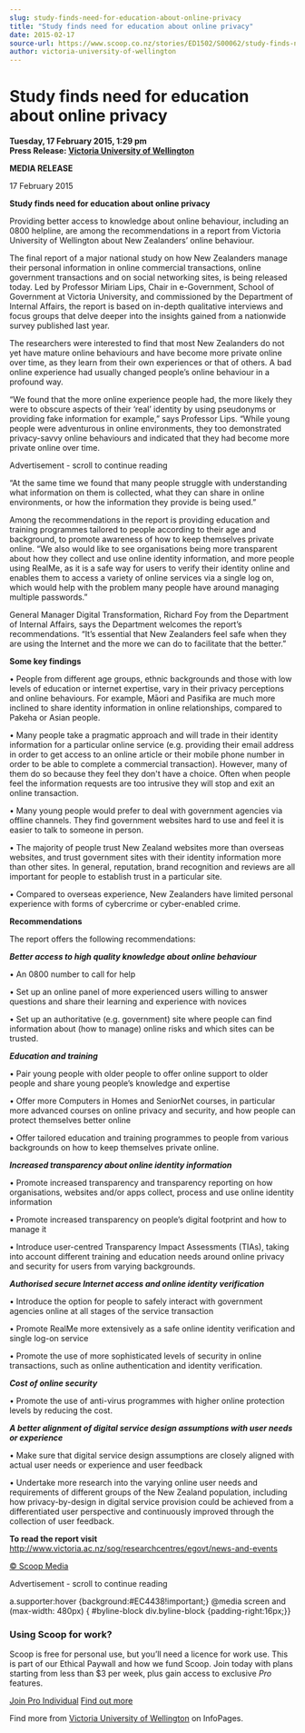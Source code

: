 ```yaml
---
slug: study-finds-need-for-education-about-online-privacy
title: "Study finds need for education about online privacy"
date: 2015-02-17
source-url: https://www.scoop.co.nz/stories/ED1502/S00062/study-finds-need-for-education-about-online-privacy.htm
author: victoria-university-of-wellington
---
```

Study finds need for education about online privacy
===================================================

**Tuesday, 17 February 2015, 1:29 pm**  
**Press Release: [Victoria University of Wellington](https://info.scoop.co.nz/Victoria_University_of_Wellington)**

**MEDIA RELEASE**

17 February 2015

  
**Study finds need for education about online privacy**

Providing better access to knowledge about online behaviour, including an 0800 helpline, are among the recommendations in a report from Victoria University of Wellington about New Zealanders’ online behaviour.

The final report of a major national study on how New Zealanders manage their personal information in online commercial transactions, online government transactions and on social networking sites, is being released today. Led by Professor Miriam Lips, Chair in e-Government, School of Government at Victoria University, and commissioned by the Department of Internal Affairs, the report is based on in-depth qualitative interviews and focus groups that delve deeper into the insights gained from a nationwide survey published last year.

The researchers were interested to find that most New Zealanders do not yet have mature online behaviours and have become more private online over time, as they learn from their own experiences or that of others. A bad online experience had usually changed people’s online behaviour in a profound way.

“We found that the more online experience people had, the more likely they were to obscure aspects of their ‘real’ identity by using pseudonyms or providing fake information for example,” says Professor Lips. “While young people were adventurous in online environments, they too demonstrated privacy-savvy online behaviours and indicated that they had become more private online over time.

Advertisement - scroll to continue reading





“At the same time we found that many people struggle with understanding what information on them is collected, what they can share in online environments, or how the information they provide is being used.”

Among the recommendations in the report is providing education and training programmes tailored to people according to their age and background, to promote awareness of how to keep themselves private online. “We also would like to see organisations being more transparent about how they collect and use online identity information, and more people using RealMe, as it is a safe way for users to verify their identity online and enables them to access a variety of online services via a single log on, which would help with the problem many people have around managing multiple passwords.”

General Manager Digital Transformation, Richard Foy from the Department of Internal Affairs, says the Department welcomes the report’s recommendations. “It’s essential that New Zealanders feel safe when they are using the Internet and the more we can do to facilitate that the better.”

**Some key findings**

• People from different age groups, ethnic backgrounds and those with low levels of education or internet expertise, vary in their privacy perceptions and online behaviours. For example, Māori and Pasifika are much more inclined to share identity information in online relationships, compared to Pakeha or Asian people.

• Many people take a pragmatic approach and will trade in their identity information for a particular online service (e.g. providing their email address in order to get access to an online article or their mobile phone number in order to be able to complete a commercial transaction). However, many of them do so because they feel they don't have a choice. Often when people feel the information requests are too intrusive they will stop and exit an online transaction.

• Many young people would prefer to deal with government agencies via offline channels. They find government websites hard to use and feel it is easier to talk to someone in person.

• The majority of people trust New Zealand websites more than overseas websites, and trust government sites with their identity information more than other sites. In general, reputation, brand recognition and reviews are all important for people to establish trust in a particular site.

• Compared to overseas experience, New Zealanders have limited personal experience with forms of cybercrime or cyber-enabled crime.

**Recommendations**

The report offers the following recommendations:

**_Better access to high quality knowledge about online behaviour_**

• An 0800 number to call for help

• Set up an online panel of more experienced users willing to answer questions and share their learning and experience with novices

• Set up an authoritative (e.g. government) site where people can find information about (how to manage) online risks and which sites can be trusted.

**_Education and training_**

• Pair young people with older people to offer online support to older people and share young people’s knowledge and expertise

• Offer more Computers in Homes and SeniorNet courses, in particular more advanced courses on online privacy and security, and how people can protect themselves better online

• Offer tailored education and training programmes to people from various backgrounds on how to keep themselves private online.

**_Increased transparency about online identity information_**

• Promote increased transparency and transparency reporting on how organisations, websites and/or apps collect, process and use online identity information

• Promote increased transparency on people’s digital footprint and how to manage it

• Introduce user-centred Transparency Impact Assessments (TIAs), taking into account different training and education needs around online privacy and security for users from varying backgrounds.

**_Authorised secure Internet access and online identity verification_**

• Introduce the option for people to safely interact with government agencies online at all stages of the service transaction

• Promote RealMe more extensively as a safe online identity verification and single log-on service

• Promote the use of more sophisticated levels of security in online transactions, such as online authentication and identity verification.

**_Cost of online security_**

• Promote the use of anti-virus programmes with higher online protection levels by reducing the cost.

**_A better alignment of digital service design assumptions with user needs or experience_**

• Make sure that digital service design assumptions are closely aligned with actual user needs or experience and user feedback

• Undertake more research into the varying online user needs and requirements of different groups of the New Zealand population, including how privacy-by-design in digital service provision could be achieved from a differentiated user perspective and continuously improved through the collection of user feedback.

**To read the report visit** http://www.victoria.ac.nz/sog/researchcentres/egovt/news-and-events

  

[© Scoop Media](http://www.scoop.co.nz/about/terms.html)  

Advertisement - scroll to continue reading



a.supporter:hover {background:#EC4438!important;} @media screen and (max-width: 480px) { #byline-block div.byline-block {padding-right:16px;}}

### Using Scoop for work?

Scoop is free for personal use, but you’ll need a licence for work use. This is part of our Ethical Paywall and how we fund Scoop. Join today with plans starting from less than $3 per week, plus gain access to exclusive _Pro_ features.  
  
[Join Pro Individual](https://pro.scoop.co.nz/Individual/?from=ProIn24) [Find out more](https://pro.scoop.co.nz/using-scoop-for-work/?from=ProIn24)

Find more from [Victoria University of Wellington](https://info.scoop.co.nz/Victoria_University_of_Wellington) on InfoPages.
